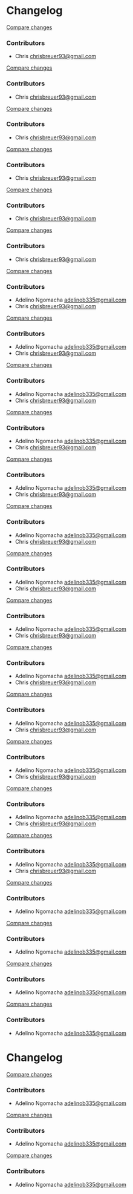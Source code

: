 # Changelog
[Compare changes](https://github.com/stacksjs/bumpx/compare/v0.1.56...HEAD)

### Contributors

- Chris <chrisbreuer93@gmail.com>


[Compare changes](https://github.com/stacksjs/bumpx/compare/v0.1.55...HEAD)

### Contributors

- Chris <chrisbreuer93@gmail.com>


[Compare changes](https://github.com/stacksjs/bumpx/compare/v0.1.54...HEAD)

### Contributors

- Chris <chrisbreuer93@gmail.com>


[Compare changes](https://github.com/stacksjs/bumpx/compare/v0.1.53...HEAD)

### Contributors

- Chris <chrisbreuer93@gmail.com>


[Compare changes](https://github.com/stacksjs/bumpx/compare/v0.1.52...HEAD)

### Contributors

- Chris <chrisbreuer93@gmail.com>


[Compare changes](https://github.com/stacksjs/bumpx/compare/v0.1.45...HEAD)

### Contributors

- Chris <chrisbreuer93@gmail.com>


[Compare changes](https://github.com/stacksjs/bumpx/compare/v0.1.33...HEAD)

### Contributors

- Adelino Ngomacha <adelinob335@gmail.com>
- Chris <chrisbreuer93@gmail.com>


[Compare changes](https://github.com/stacksjs/bumpx/compare/v0.1.33...HEAD)

### Contributors

- Adelino Ngomacha <adelinob335@gmail.com>
- Chris <chrisbreuer93@gmail.com>


[Compare changes](https://github.com/stacksjs/bumpx/compare/v0.1.33...HEAD)

### Contributors

- Adelino Ngomacha <adelinob335@gmail.com>
- Chris <chrisbreuer93@gmail.com>


[Compare changes](https://github.com/stacksjs/bumpx/compare/v0.1.33...HEAD)

### Contributors

- Adelino Ngomacha <adelinob335@gmail.com>
- Chris <chrisbreuer93@gmail.com>


[Compare changes](https://github.com/stacksjs/bumpx/compare/v0.1.33...HEAD)

### Contributors

- Adelino Ngomacha <adelinob335@gmail.com>
- Chris <chrisbreuer93@gmail.com>


[Compare changes](https://github.com/stacksjs/bumpx/compare/v0.1.33...HEAD)

### Contributors

- Adelino Ngomacha <adelinob335@gmail.com>
- Chris <chrisbreuer93@gmail.com>


[Compare changes](https://github.com/stacksjs/bumpx/compare/v0.1.33...HEAD)

### Contributors

- Adelino Ngomacha <adelinob335@gmail.com>
- Chris <chrisbreuer93@gmail.com>


[Compare changes](https://github.com/stacksjs/bumpx/compare/v0.1.33...HEAD)

### Contributors

- Adelino Ngomacha <adelinob335@gmail.com>
- Chris <chrisbreuer93@gmail.com>


[Compare changes](https://github.com/stacksjs/bumpx/compare/v0.1.33...HEAD)

### Contributors

- Adelino Ngomacha <adelinob335@gmail.com>
- Chris <chrisbreuer93@gmail.com>


[Compare changes](https://github.com/stacksjs/bumpx/compare/v0.1.33...HEAD)

### Contributors

- Adelino Ngomacha <adelinob335@gmail.com>
- Chris <chrisbreuer93@gmail.com>


[Compare changes](https://github.com/stacksjs/bumpx/compare/v0.1.33...HEAD)

### Contributors

- Adelino Ngomacha <adelinob335@gmail.com>
- Chris <chrisbreuer93@gmail.com>


[Compare changes](https://github.com/stacksjs/bumpx/compare/v0.1.33...HEAD)

### Contributors

- Adelino Ngomacha <adelinob335@gmail.com>
- Chris <chrisbreuer93@gmail.com>


[Compare changes](https://github.com/stacksjs/bumpx/compare/v0.1.33...HEAD)

### Contributors

- Adelino Ngomacha <adelinob335@gmail.com>
- Chris <chrisbreuer93@gmail.com>


[Compare changes](https://github.com/stacksjs/bumpx/compare/v0.1.32...HEAD)

### Contributors

- Adelino Ngomacha <adelinob335@gmail.com>


[Compare changes](https://github.com/stacksjs/bumpx/compare/v0.1.31...HEAD)

### Contributors

- Adelino Ngomacha <adelinob335@gmail.com>



[Compare changes](https://github.com/stacksjs/bumpx/compare/v0.1.25...v0.1.26)

### Contributors

- Adelino Ngomacha <adelinob335@gmail.com>

[Compare changes](https://github.com/stacksjs/bumpx/compare/v0.1.24...v0.1.25)

### Contributors

- Adelino Ngomacha <adelinob335@gmail.com>

# Changelog
[Compare changes](https://github.com/stacksjs/bumpx/compare/v0.1.30...v0.1.31)

### Contributors

- Adelino Ngomacha <adelinob335@gmail.com>



[Compare changes](https://github.com/stacksjs/bumpx/compare/v0.1.25...v0.1.26)

### Contributors

- Adelino Ngomacha <adelinob335@gmail.com>

[Compare changes](https://github.com/stacksjs/bumpx/compare/v0.1.24...v0.1.25)

### Contributors

- Adelino Ngomacha <adelinob335@gmail.com>


